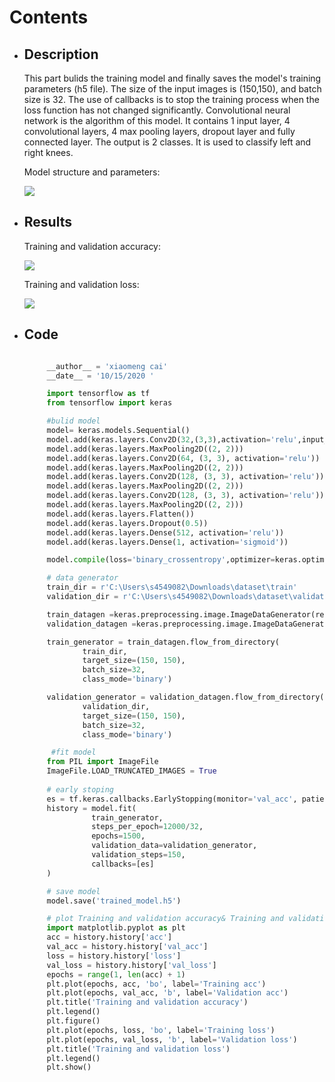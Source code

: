 # Contents
* ## Description
     This part bulids the training model and finally saves the model's training parameters (h5 file). The size of the input images is (150,150), and batch size is 32. The use of callbacks is to stop the training process when the loss function has not changed significantly. Convolutional neural network is the algorithm of this model. It contains 1 input layer, 4 convolutional layers, 4 max pooling layers, dropout layer and fully connected layer. The output is 2 classes. It is used to classify left and right knees.
     
   Model structure and parameters:
   
   ![](https://github.com/1665446266/PatternFlow/blob/topic-recognition/recognition/project(%20OAI%20AKOA%20knee%20dataset)/bulid%20model/model%20structure.png?raw=true)

* ## Results 
   Training and validation accuracy:
   
   ![](https://github.com/1665446266/PatternFlow/blob/topic-recognition/recognition/project(%20OAI%20AKOA%20knee%20dataset)/bulid%20model/Training%20and%20validation%20accuracy.png?raw=true)
   
   Training and validation loss:
   
   ![](https://github.com/1665446266/PatternFlow/blob/topic-recognition/recognition/project(%20OAI%20AKOA%20knee%20dataset)/bulid%20model/Training%20and%20validation%20loss.png?raw=true)
   
  
* ## Code
   
   ```python

        __author__ = 'xiaomeng cai'
        __date__ = '10/15/2020 '

        import tensorflow as tf
        from tensorflow import keras

        #bulid model
        model= keras.models.Sequential()
        model.add(keras.layers.Conv2D(32,(3,3),activation='relu',input_shape=(150,150,3)))
        model.add(keras.layers.MaxPooling2D((2, 2)))
        model.add(keras.layers.Conv2D(64, (3, 3), activation='relu'))
        model.add(keras.layers.MaxPooling2D((2, 2)))
        model.add(keras.layers.Conv2D(128, (3, 3), activation='relu'))
        model.add(keras.layers.MaxPooling2D((2, 2)))
        model.add(keras.layers.Conv2D(128, (3, 3), activation='relu'))
        model.add(keras.layers.MaxPooling2D((2, 2)))
        model.add(keras.layers.Flatten())
        model.add(keras.layers.Dropout(0.5))
        model.add(keras.layers.Dense(512, activation='relu'))
        model.add(keras.layers.Dense(1, activation='sigmoid'))

        model.compile(loss='binary_crossentropy',optimizer=keras.optimizers.RMSprop(lr=1e-4),metrics=['acc'])

        # data generator
        train_dir = r'C:\Users\s4549082\Downloads\dataset\train'
        validation_dir = r'C:\Users\s4549082\Downloads\dataset\validation'

        train_datagen =keras.preprocessing.image.ImageDataGenerator(rescale=1./255)
        validation_datagen =keras.preprocessing.image.ImageDataGenerator(rescale=1./255)

        train_generator = train_datagen.flow_from_directory(
                train_dir,
                target_size=(150, 150),
                batch_size=32,
                class_mode='binary')

        validation_generator = validation_datagen.flow_from_directory(
                validation_dir,
                target_size=(150, 150),
                batch_size=32,
                class_mode='binary')

         #fit model
        from PIL import ImageFile
        ImageFile.LOAD_TRUNCATED_IMAGES = True
         
        # early stoping
        es = tf.keras.callbacks.EarlyStopping(monitor='val_acc', patience=20)
        history = model.fit(
                  train_generator,
                  steps_per_epoch=12000/32,
                  epochs=1500,
                  validation_data=validation_generator,
                  validation_steps=150,
                  callbacks=[es]
        )

        # save model
        model.save('trained_model.h5')

        # plot Training and validation accuracy& Training and validation loss curve
        import matplotlib.pyplot as plt
        acc = history.history['acc']
        val_acc = history.history['val_acc']
        loss = history.history['loss']
        val_loss = history.history['val_loss']
        epochs = range(1, len(acc) + 1)
        plt.plot(epochs, acc, 'bo', label='Training acc')
        plt.plot(epochs, val_acc, 'b', label='Validation acc')
        plt.title('Training and validation accuracy')
        plt.legend()
        plt.figure()
        plt.plot(epochs, loss, 'bo', label='Training loss')
        plt.plot(epochs, val_loss, 'b', label='Validation loss')
        plt.title('Training and validation loss')
        plt.legend()
        plt.show()
  ```



